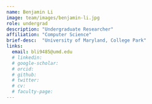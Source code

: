 ```yaml
---
name: Benjamin Li
image: team/images/benjamin-li.jpg
role: undergrad
description: "Undergraduate Researcher"
affiliation: "Computer Science"
brief-desc:  "University of Maryland, College Park"
links:
  email: bli9485@umd.edu
  # linkedin: 
  # google-scholar: 
  # orcid: 
  # github: 
  # twitter:   
  # cv: 
  # faculty-page: 
---
```

